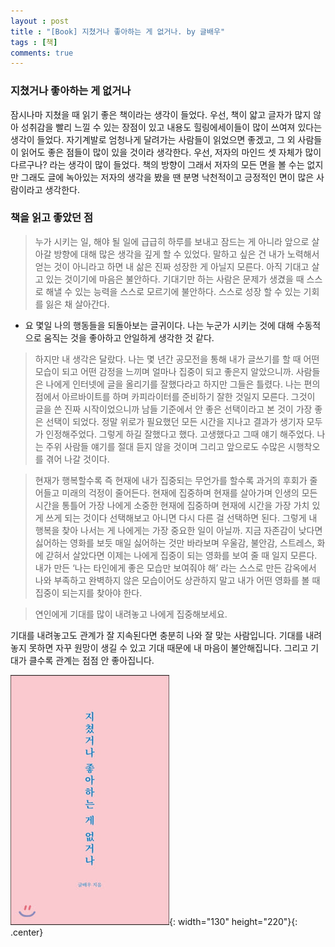 ```yaml
---
layout : post
title : "[Book] 지쳤거나 좋아하는 게 없거나. by 글배우"
tags : [책]
comments: true
---
```


### 지쳤거나 좋아하는 게 없거나
 잠시나마 지쳤을 때 읽기 좋은 책이라는 생각이 들었다. 우선, 책이 얇고 글자가 많지 않아 성취감을 빨리 느낄 수 있는 장점이 있고 내용도 힐링에세이들이 많이 쓰여져 있다는 생각이 들었다. 자기계발로 엄청나게 달려가는 사람들이 읽었으면 좋겠고, 그 외 사람들이 읽어도 좋은 점들이 많이 있을 것이라 생각한다. 우선, 저자의 마인드 셋 자체가 많이 다르구나? 라는 생각이 많이 들었다. 책의 방향이 그래서 저자의 모든 면을 볼 수는 없지만 그래도 글에 녹아있는 저자의 생각을 봤을 땐 분명 낙천적이고 긍정적인 면이 많은 사람이라고 생각한다.

### 책을 읽고 좋았던 점

> 누가 시키는 일, 해야 될 일에
 급급히 하루를 보내고 잠드는 게 아니라 
 앞으로 살아갈 방향에 대해
 많은 생각을 깊게 할 수 있었다.
 말하고 싶은 건
 내가 노력해서 얻는 것이 아니라고 하면
 내 삶은 진짜 성장한 게 아닐지 모른다.
 아직 기대고 살고 있는 것이기에 마음은 불안하다.
 기대기만 하는 사람은 문제가 생겼을 때
 스스로 해낼 수 있는 능력을 스스로 모르기에 불안하다.
 스스로 성장 할 수 있는 기회를 잃은 채 살아간다.

- 요 몇일 나의 행동들을 되돌아보는 글귀이다. 나는 누군가 시키는 것에 대해 수동적으로 움직는 것을 좋아하고 안일하게 생각한 것 같다.

> 하지만 내 생각은 달랐다.
나는 몇 년간 공모전을 통해 내가 글쓰기를 할 때
어떤 모습이 되고 어떤 감정을 느끼며
얼마나 집중이 되고 좋은지 알았으니까.
사람들은 나에게
인터넷에 글을 올리기를 잘했다라고 하지만
그들은 틀렸다.
나는 편의점에서 아르바이트를 하며
카피라이터를 준비하기 잘한 것일지 모른다.
그것이 글을 쓴 진짜 시작이었으니까
남들 기준에서 안 좋은 선택이라고 본 것이
가장 좋은 선택이 되었다.
정말 위로가 필요했던 모든 시간을 지나고
결과가 생기자 모두가 인정해주었다.
그렇게 하길 잘했다고 했다.
고생했다고 그때 얘기 해주었다.
나는 주위 사람들 얘기를 절대 듣지 않을 것이며
그리고 앞으로도
수많은 시행착오를 겪어 나갈 것이다.

> 현재가 행복할수록
즉 현재에 내가 집중되는 무언가를 할수록
과거의 후회가 줄어들고 미래의 걱정이 줄어든다.
현재에 집중하며 현재를 살아가며
인생의 모든 시간을 통틀어 가장 나에게 소중한
현재에 집중하며
현재에 시간을 가장 가치 있게 쓰게 되는 것이다
선택해보고 아니면 다시 다른 걸 선택하면 된다.
그렇게 내 행복을 찾아 나서는 게
나에게는 가장 중요한 일이 아닐까.
지금 자존감이 낮다면
싫어하는 영화를 보듯
매일 싫어하는 것만 바라보며
우울감, 불안감, 스트레스, 화에 갇혀서 살았다면
이제는 나에게 집중이 되는 영화를 보여 줄 때 일지 모른다.
내가 만든 ‘나는 타인에게 좋은 모습만 보여줘야 해’ 라는
스스로 만든 감옥에서 나와
부족하고 완벽하지 않은 모습이어도 상관하지 말고
내가 어떤 영화를 볼 때 집중이 되는지를 찾아야 한다.

> 연인에게 기대를 많이 내려놓고
나에게 집중해보세요.

기대를 내려놓고도 관계가 잘 지속된다면
충분히 나와 잘 맞는 사람입니다.
기대를 내려놓지 못하면
자꾸 원망이 생길 수 있고
기대 때문에 내 마음이 불안해집니다.
그리고 기대가 클수록 관계는 점점 안 좋아집니다.



![지쳤거나 좋아하는 게 없거나](../images/book-16.jpeg){: width="130" height="220"}{: .center}
